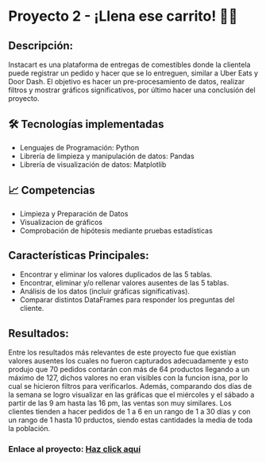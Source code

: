 # Proyecto 2 - ¡Llena ese carrito! 🛒🛒 

## Descripción: 
Instacart es una plataforma de entregas de comestibles donde la clientela puede registrar un pedido y hacer que se lo entreguen, similar a Uber Eats y Door Dash. El objetivo es hacer un pre-procesamiento de datos, realizar filtros y mostrar gráficos significativos, por último hacer una conclusión del proyecto.

## 🛠️ Tecnologías implementadas
* Lenguajes de Programación: Python
* Librería de limpieza y manipulación de datos: Pandas
* Librería de visualización de datos: Matplotlib

## 📈 Competencias
* Limpieza y Preparación de Datos
* Visualizacion de gráficos
* Comprobación de hipótesis mediante pruebas estadísticas

## Características Principales:
- Encontrar y eliminar los valores duplicados de las 5 tablas.
- Encontrar, eliminar y/o rellenar valores ausentes de las 5 tablas. 
- Análisis de los datos (incluir gráficas significativas).
- Comparar distintos DataFrames para responder los preguntas del cliente. 

## Resultados:
Entre los resultados más relevantes de este proyecto fue que existían valores ausentes los cuales no fueron capturados adecuadamente y esto produjo que 70 pedidos contarán con más de 64 productos llegando a un máximo de 127, dichos valores no eran visibles con la funcion isna, por lo cual se hicieron filtros para verificarlos.
Además, comparando dos días de la semana se logro visualizar en las gráficas que el miércoles y el sábado a partir de las 9 am hasta las 16 pm, las ventas son muy similares. Los clientes tienden a hacer pedidos de 1 a 6 en un rango de 1 a 30 días y con un rango de 1 hasta 10 prductos, siendo estas cantidades la media de toda la población.

### Enlace al proyecto: [Haz click aquí](https://github.com/Hectorcidps/Portfolio_DA/blob/master/Proyecto%202%20-%20Llena%20ese%20carrito/Llena%20ese%20carrito.ipynb) 
